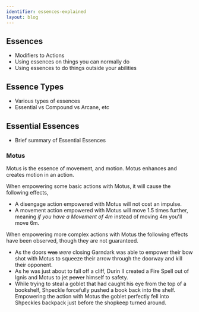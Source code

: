 ```yaml
---
identifier: essences-explained
layout: blog
---
```

## Essences

* Modifiers to Actions
* Using essences on things you can normally do
* Using essences to do things outside your abilities

## Essence Types

* Various types of essences
* Essential vs Compound vs Arcane, etc

<!-- 
Essential Essences is duplicated to two places: essences-explained and essences-essential. When updating one, please update the other
-->

## Essential Essences

* Brief summary of Essential Essences

### Motus

Motus is the essence of movement, and motion. Motus enhances and creates motion in an action. 

When empowering some basic actions with Motus, it will cause the following effects,

* A disengage action empowered with Motus will not cost an impulse. 
* A movement action empowered with Motus will move 1.5 times further, meaning *if you have a Movement of 4m* <!-- add condition here for clarity--> instead of moving 4m you'll move 6m. 

When empowering more complex actions with Motus the following effects have been observed, though they are not guaranteed. <!-- I like this phrasing of it, very nice -->

* As the doors ~~was~~ *were* closing Garndark was able to empower their bow shot with Motus to squeeze their arrow through the doorway and kill their opponent.
* As he was just about to fall off a cliff, Durin II created a Fire Spell out of Ignis and Motus to jet ~~power~~ himself to safety.
* While trying to steal a goblet that had caught his eye from the top of a bookshelf, Shpeckle forcefully pushed a book back into the shelf. Empowering the action with Motus the goblet perfectly fell into Shpeckles backpack just before the shopkeep turned around.